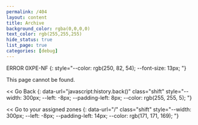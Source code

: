 ```yaml
---
permalink: /404
layout: content
title: Archive
background_color: rgba(0,0,0,0)
text_color: rgb(255,255,255)
hide_status: true
list_page: true
categories: [debug]
---
```


ERROR 0XPE-NF
{: style="--color: rgb(250, 82, 54); --font-size: 13px; "}

This page cannot be found.

\<< Go Back
{: data-url="javascript:history.back()" class="shift" style="--width: 300px; --left: -8px; --padding-left: 8px; --color: rgb(255, 255, 5); "}

\<< Go to your assigned zones
{: data-url="/" class="shift" style="--width: 300px; --left: -8px; --padding-left: 14px; --color: rgb(171, 171, 169); "}